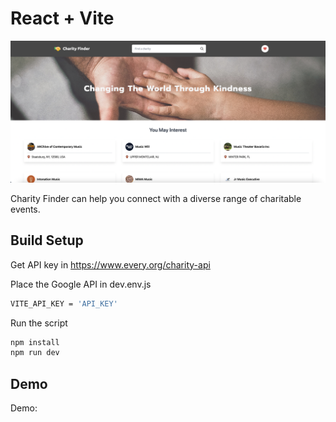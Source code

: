 # React + Vite
![](/screenshots/screenshot_1.png)

Charity Finder can help you connect with a diverse range of charitable events.

## Build Setup

Get API key in https://www.every.org/charity-api

Place the Google API in dev.env.js
``` bash
VITE_API_KEY = 'API_KEY'
```
Run the script
``` bash
npm install
npm run dev
```

## Demo
Demo: 
